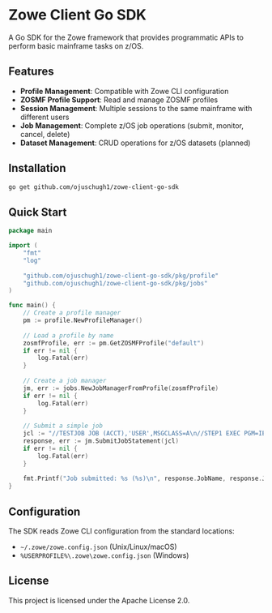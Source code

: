 # Zowe Client Go SDK

A Go SDK for the Zowe framework that provides programmatic APIs to perform basic mainframe tasks on z/OS.

## Features

- **Profile Management**: Compatible with Zowe CLI configuration
- **ZOSMF Profile Support**: Read and manage ZOSMF profiles
- **Session Management**: Multiple sessions to the same mainframe with different users
- **Job Management**: Complete z/OS job operations (submit, monitor, cancel, delete)
- **Dataset Management**: CRUD operations for z/OS datasets (planned)

## Installation

```bash
go get github.com/ojuschugh1/zowe-client-go-sdk
```

## Quick Start

```go
package main

import (
    "fmt"
    "log"
    
    "github.com/ojuschugh1/zowe-client-go-sdk/pkg/profile"
    "github.com/ojuschugh1/zowe-client-go-sdk/pkg/jobs"
)

func main() {
    // Create a profile manager
    pm := profile.NewProfileManager()
    
    // Load a profile by name
    zosmfProfile, err := pm.GetZOSMFProfile("default")
    if err != nil {
        log.Fatal(err)
    }
    
    // Create a job manager
    jm, err := jobs.NewJobManagerFromProfile(zosmfProfile)
    if err != nil {
        log.Fatal(err)
    }
    
    // Submit a simple job
    jcl := "//TESTJOB JOB (ACCT),'USER',MSGCLASS=A\n//STEP1 EXEC PGM=IEFBR14"
    response, err := jm.SubmitJobStatement(jcl)
    if err != nil {
        log.Fatal(err)
    }
    
    fmt.Printf("Job submitted: %s (%s)\n", response.JobName, response.JobID)
}
```

## Configuration

The SDK reads Zowe CLI configuration from the standard locations:
- `~/.zowe/zowe.config.json` (Unix/Linux/macOS)
- `%USERPROFILE%\.zowe\zowe.config.json` (Windows)

## License

This project is licensed under the Apache License 2.0. 